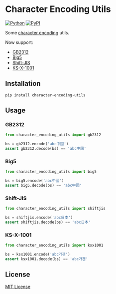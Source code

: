 # Character Encoding Utils

[![Python](https://img.shields.io/badge/python-3.10-brightgreen)](https://www.python.org)
[![PyPI](https://img.shields.io/pypi/v/character-encoding-utils)](https://pypi.org/project/character-encoding-utils/)

Some [character encoding](https://en.wikipedia.org/wiki/Character_encoding) utils.

Now support:

- [GB2312](https://en.wikipedia.org/wiki/GB_2312)
- [Big5](https://en.wikipedia.org/wiki/Big5)
- [Shift-JIS](https://en.wikipedia.org/wiki/Shift_JIS)
- [KS-X-1001](https://en.wikipedia.org/wiki/KS_X_1001)

## Installation

```shell
pip install character-encoding-utils
```

## Usage

### GB2312

```python
from character_encoding_utils import gb2312

bs = gb2312.encode('abc中国')
assert gb2312.decode(bs) == 'abc中国'
```

### Big5

```python
from character_encoding_utils import big5

bs = big5.encode('abc中國')
assert big5.decode(bs) == 'abc中國'
```

### Shift-JIS

```python
from character_encoding_utils import shiftjis

bs = shiftjis.encode('abc日本')
assert shiftjis.decode(bs) == 'abc日本'
```

### KS-X-1001

```python
from character_encoding_utils import ksx1001

bs = ksx1001.encode('abc가쳰')
assert ksx1001.decode(bs) == 'abc가쳰'
```

## License

[MIT License](LICENSE)
